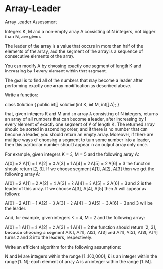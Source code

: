 # Array-Leader
Array Leader Assessment

Integers K, M and a non-empty array A consisting of N integers, not bigger than M, are given.

The leader of the array is a value that occurs in more than half of the elements of the array, and the segment of the array is a sequence of consecutive elements of the array.

You can modify A by choosing exactly one segment of length K and increasing by 1 every element within that segment.

The goal is to find all of the numbers that may become a leader after performing exactly one array modification as described above.

Write a function:

class Solution { public int[] solution(int K, int M, int[] A); }

that, given integers K and M and an array A consisting of N integers, returns an array of all numbers that can become a leader, after increasing by 1 every element of exactly one segment of A of length K. The returned array should be sorted in ascending order, and if there is no number that can become a leader, you should return an empty array. Moreover, if there are multiple ways of choosing a segment to turn some number into a leader, then this particular number should appear in an output array only once.

For example, given integers K = 3, M = 5 and the following array A:

  A[0] = 2
  A[1] = 1
  A[2] = 3
  A[3] = 1
  A[4] = 2
  A[5] = 2
  A[6] = 3
the function should return [2, 3]. If we choose segment A[1], A[2], A[3] then we get the following array A:

  A[0] = 2
  A[1] = 2
  A[2] = 4
  A[3] = 2
  A[4] = 2
  A[5] = 2
  A[6] = 3
and 2 is the leader of this array. If we choose A[3], A[4], A[5] then A will appear as follows:

  A[0] = 2
  A[1] = 1
  A[2] = 3
  A[3] = 2
  A[4] = 3
  A[5] = 3
  A[6] = 3
and 3 will be the leader.

And, for example, given integers K = 4, M = 2 and the following array:

  A[0] = 1
  A[1] = 2
  A[2] = 2
  A[3] = 1
  A[4] = 2
the function should return [2, 3], because choosing a segment A[0], A[1], A[2], A[3] and A[1], A[2], A[3], A[4] turns 2 and 3 into the leaders, respectively.

Write an efficient algorithm for the following assumptions:

N and M are integers within the range [1..100,000];
K is an integer within the range [1..N];
each element of array A is an integer within the range [1..M].
